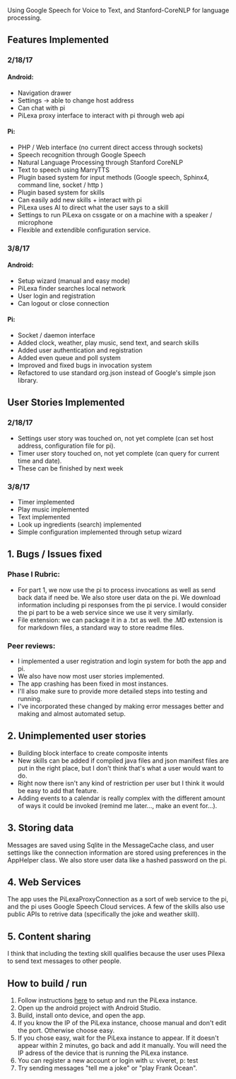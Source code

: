 Using Google Speech for Voice to Text, and Stanford-CoreNLP for language processing.

## Features Implemented
### 2/18/17
#### Android:
* Navigation drawer
* Settings -> able to change host address
* Can chat with pi
* PiLexa proxy interface to interact with pi through web api

#### Pi:
* PHP / Web interface (no current direct access through sockets)
* Speech recognition through Google Speech
* Natural Language Processing through Stanford CoreNLP
* Text to speech using MarryTTS
* Plugin based system for input methods (Google speech, Sphinx4, command line, socket / http )
* Plugin based system for skills
* Can easily add new skills + interact with pi
* PiLexa uses AI to direct what the user says to a skill
* Settings to run PiLexa on cssgate or on a machine with a speaker / microphone
* Flexible and extendible configuration service.

### 3/8/17
#### Android:
* Setup wizard (manual and easy mode)
* PiLexa finder searches local network
* User login and registration
* Can logout or close connection

#### Pi:
* Socket / daemon interface
* Added clock, weather, play music, send text, and search skills
* Added user authentication and registration
* Added even queue and poll system
* Improved and fixed bugs in invocation system
* Refactored to use standard org.json instead of Google's simple json library.

## User Stories Implemented
### 2/18/17
* Settings user story was touched on, not yet complete (can set host address, configuration file for pi).
* Timer user story touched on, not yet complete (can query for current time and date).
* These can be finished by next week

### 3/8/17
* Timer implemented
* Play music implemented
* Text implemented
* Look up ingredients (search) implemented
* Simple configuration implemented through setup wizard

## 1. Bugs / Issues fixed
### Phase I Rubric:
* For part 1, we now use the pi to process invocations as well as send back data if
need be. We also store user data on the pi. We download information including pi responses
from the pi service. I would consider the pi part to be a web service since we
use it very similarly.
* File extension: we can package it in a .txt as well. the .MD extension is for
markdown files, a standard way to store readme files.

### Peer reviews:
* I implemented a user registration and login system for both the app and pi.
* We also have now most user stories implemented.
* The app crashing has been fixed in most instances.
* I'll also make sure to provide more detailed steps into testing and running.
* I've incorporated these changed by making error messages better and making
and almost automated setup.

## 2. Unimplemented user stories
* Building block interface to create composite intents
* New skills can be added if compiled java files and json manifest files are put
in the right place, but I don't think that's what a user would want to do.
* Right now there isn't any kind of restriction per user but I think it would
be easy to add that feature.
* Adding events to a calendar is really complex with the different amount of
ways it could be invoked (remind me later..., make an event for...).

## 3. Storing data
Messages are saved using Sqlite in the MessageCache class, and user settings
like the connection information are stored using preferences in the AppHelper
class. We also store user data like a hashed password on the pi.

## 4. Web Services
The app uses the PiLexaProxyConnection as a sort of web service to the pi,
and the pi uses Google Speech Cloud services. A few of the skills also use
public APIs to retrive data (specifically the joke and weather skill).

## 5. Content sharing
I think that including the texting skill qualifies because the user uses
Pilexa to send text messages to other people.


## How to build / run
1. Follow instructions [here](pi/README.md) to setup and run the PiLexa instance.
2. Open up the android project with Android Studio.
3. Build, install onto device, and open the app.
4. If you know the IP of the PiLexa instance, choose manual and don't edit the port. Otherwise choose easy.
5. If you chose easy, wait for the PiLexa instance to appear. If it doesn't appear within 2 minutes, go back and 
add it manually. You will need the IP adress of the device that is running the PiLexa instance.
6. You can register a new account or login with u: viveret, p: test
7. Try sending messages "tell me a joke" or "play Frank Ocean".
